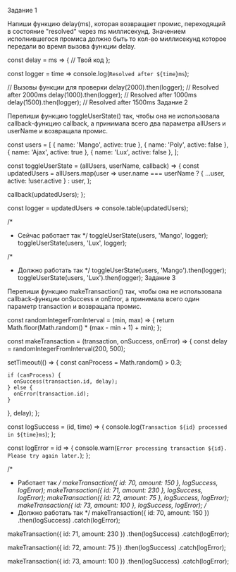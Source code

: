 Задание 1

Напиши функцию delay(ms), которая возвращает промис, переходящий в состояние "resolved" через ms миллисекунд. Значением исполнившегося промиса должно быть то кол-во миллисекунд которое передали во время вызова функции delay.

const delay = ms => {
// Твой код
};

const logger = time => console.log(`Resolved after ${time}ms`);

// Вызовы функции для проверки
delay(2000).then(logger); // Resolved after 2000ms
delay(1000).then(logger); // Resolved after 1000ms
delay(1500).then(logger); // Resolved after 1500ms
Задание 2

Перепиши функцию toggleUserState() так, чтобы она не использовала callback-функцию callback, а принимала всего два параметра allUsers и userName и возвращала промис.

const users = [
{ name: 'Mango', active: true },
{ name: 'Poly', active: false },
{ name: 'Ajax', active: true },
{ name: 'Lux', active: false },
];

const toggleUserState = (allUsers, userName, callback) => {
const updatedUsers = allUsers.map(user =>
user.name === userName ? { ...user, active: !user.active } : user,
);

callback(updatedUsers);
};

const logger = updatedUsers => console.table(updatedUsers);

/\*

- Сейчас работает так
  \*/
  toggleUserState(users, 'Mango', logger);
  toggleUserState(users, 'Lux', logger);

/\*

- Должно работать так
  \*/
  toggleUserState(users, 'Mango').then(logger);
  toggleUserState(users, 'Lux').then(logger);
  Задание 3

Перепиши функцию makeTransaction() так, чтобы она не использовала callback-функции onSuccess и onError, а принимала всего один параметр transaction и возвращала промис.

const randomIntegerFromInterval = (min, max) => {
return Math.floor(Math.random() \* (max - min + 1) + min);
};

const makeTransaction = (transaction, onSuccess, onError) => {
const delay = randomIntegerFromInterval(200, 500);

setTimeout(() => {
const canProcess = Math.random() > 0.3;

    if (canProcess) {
      onSuccess(transaction.id, delay);
    } else {
      onError(transaction.id);
    }

}, delay);
};

const logSuccess = (id, time) => {
console.log(`Transaction ${id} processed in ${time}ms`);
};

const logError = id => {
console.warn(`Error processing transaction ${id}. Please try again later.`);
};

/\*

- Работает так
  _/
  makeTransaction({ id: 70, amount: 150 }, logSuccess, logError);
  makeTransaction({ id: 71, amount: 230 }, logSuccess, logError);
  makeTransaction({ id: 72, amount: 75 }, logSuccess, logError);
  makeTransaction({ id: 73, amount: 100 }, logSuccess, logError);
  /_
- Должно работать так
  \*/
  makeTransaction({ id: 70, amount: 150 })
  .then(logSuccess)
  .catch(logError);

makeTransaction({ id: 71, amount: 230 })
.then(logSuccess)
.catch(logError);

makeTransaction({ id: 72, amount: 75 })
.then(logSuccess)
.catch(logError);

makeTransaction({ id: 73, amount: 100 })
.then(logSuccess)
.catch(logError);
